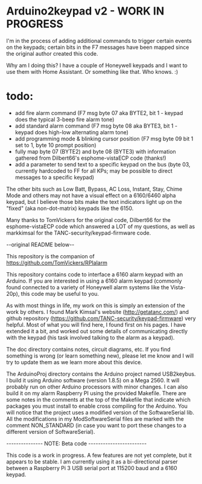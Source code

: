 # Arduino2keypad v2 - WORK IN PROGRESS

I'm in the process of adding additional commands to trigger certain events on the keypads; certain bits in the F7 messages have been mapped since the original author created this code.

Why am I doing this?  I have a couple of Honeywell keypads and I want to use them with Home Assistant.  Or something like that.  Who knows. :)

# todo: 

- add fire alarm command (F7 msg byte 07 aka BYTE2, bit 1 - keypad does the typical 3-beep fire alarm tone)
- add standard alarm command (F7 msg byte 08 aka BYTE3, bit 1 - keypad does high-low alternating alarm tone)
- add programming mode & blinking cursor position (F7 msg byte 09 bit 1 set to 1, byte 10 prompt position)
- fully map byte 07 (BYTE2) and byte 08 (BYTE3) with information gathered from Dilbert66's esphome-vistaECP code (thanks!)
- add a parameter to send text to a specific keypad on the bus (byte 03, currently hardcoded to FF for all KPs; may be possible to direct messages to a specific keypad)

The other bits such as Low Batt, Bypass, AC Loss, Instant, Stay, Chime Mode and others may not have a visual effect on a 6160/6460 alpha keypad, but I believe those bits make the text indicators light up on the "fixed" (aka non-dot-matrix) keypads like the 6150.

Many thanks to TomVickers for the original code, Dilbert66 for the esphome-vistaECP code which answered a LOT of my questions, as well as markkimsal for the TANC-security/keypad-firmware code.

--original README below--

This repository is the companion of https://github.com/TomVickers/RPIalarm

This repository contains code to interface a 6160 alarm keypad with an Arduino.  If you are interested in using a 6160 alarm keypad (commonly found connected to a variety of Honeywell alarm systems like the Vista-20p), this code may be useful to you.

As with most things in life, my work on this is simply an extension of the work by others.  I found Mark Kimsal's website (http://getatanc.com/) and github repository (https://github.com/TANC-security/keypad-firmware) very helpful.  Most of what you will find here, I found first on his pages.  I have extended it a bit, and worked out some details of communicating directly with the keypad (his task involved talking to the alarm as a keypad).

The doc directory contains notes, circuit diagrams, etc.  If you find something is wrong (or learn something new), please let me know and I will try to update them as we learn more about this device.

The ArduinoProj directory contains the Arduino project named USB2keybus.  I build it using Arduino software (version 1.8.5) on a Mega 2560.  It will probably run on other Arduino processors with minor changes.  I can also build it on my alarm Raspberry PI using the provided Makefile.  There are some notes in the comments at the top of the Makefile that indicate which packages you must install to enable cross compiling for the Arduino.  You will notice that the project uses a modified version of the SoftwareSerial lib.  All the modifications in my ModSoftwareSerial files are marked with the comment NON_STANDARD (in case you want to port these changes to a different version of SoftwareSerial).

--------------- NOTE: Beta code ------------------------

This code is a work in progress.  A few features are not yet complete, but it appears to be stable.  I am currently using it as a bi-directional parser between a Raspberry Pi 3 USB serial port at 115200 baud and a 6160 keypad.

